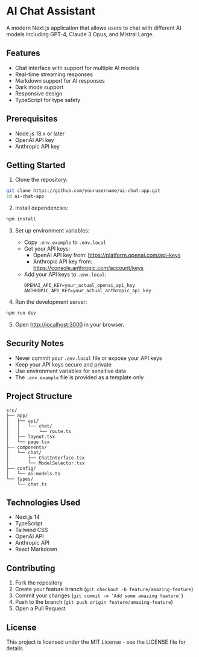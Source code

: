 # AI Chat Assistant

A modern Next.js application that allows users to chat with different AI models including GPT-4, Claude 3 Opus, and Mistral Large.

## Features

- Chat interface with support for multiple AI models
- Real-time streaming responses
- Markdown support for AI responses
- Dark mode support
- Responsive design
- TypeScript for type safety

## Prerequisites

- Node.js 18.x or later
- OpenAI API key
- Anthropic API key

## Getting Started

1. Clone the repository:
```bash
git clone https://github.com/yourusername/ai-chat-app.git
cd ai-chat-app
```

2. Install dependencies:
```bash
npm install
```

3. Set up environment variables:
   - Copy `.env.example` to `.env.local`
   - Get your API keys:
     - OpenAI API key from: https://platform.openai.com/api-keys
     - Anthropic API key from: https://console.anthropic.com/account/keys
   - Add your API keys to `.env.local`:
     ```
     OPENAI_API_KEY=your_actual_openai_api_key
     ANTHROPIC_API_KEY=your_actual_anthropic_api_key
     ```

4. Run the development server:
```bash
npm run dev
```

5. Open [http://localhost:3000](http://localhost:3000) in your browser.

## Security Notes

- Never commit your `.env.local` file or expose your API keys
- Keep your API keys secure and private
- Use environment variables for sensitive data
- The `.env.example` file is provided as a template only

## Project Structure

```
src/
├── app/
│   ├── api/
│   │   └── chat/
│   │       └── route.ts
│   ├── layout.tsx
│   └── page.tsx
├── components/
│   └── chat/
│       ├── ChatInterface.tsx
│       └── ModelSelector.tsx
├── config/
│   └── ai-models.ts
└── types/
    └── chat.ts
```

## Technologies Used

- Next.js 14
- TypeScript
- Tailwind CSS
- OpenAI API
- Anthropic API
- React Markdown

## Contributing

1. Fork the repository
2. Create your feature branch (`git checkout -b feature/amazing-feature`)
3. Commit your changes (`git commit -m 'Add some amazing feature'`)
4. Push to the branch (`git push origin feature/amazing-feature`)
5. Open a Pull Request

## License

This project is licensed under the MIT License - see the LICENSE file for details.
